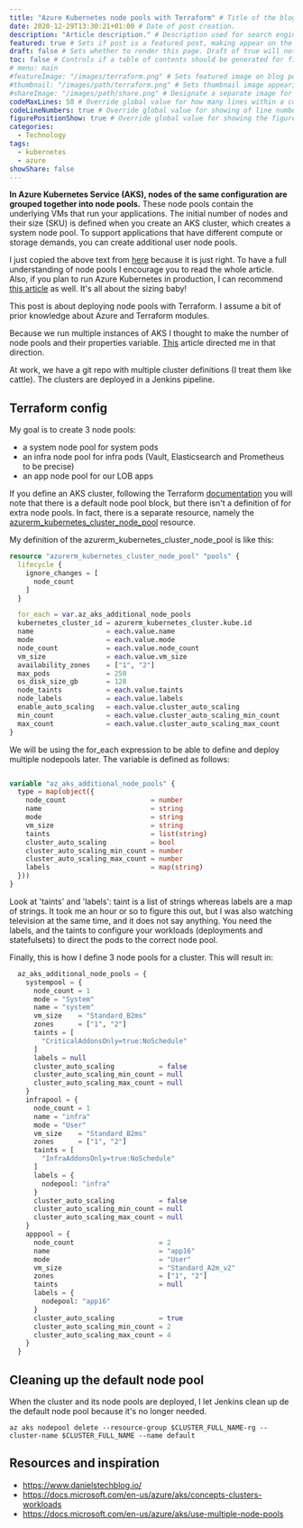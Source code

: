 ```yaml
---
title: "Azure Kubernetes node pools with Terraform" # Title of the blog post.
date: 2020-12-29T13:30:21+01:00 # Date of post creation.
description: "Article description." # Description used for search engine.
featured: true # Sets if post is a featured post, making appear on the home page side bar.
draft: false # Sets whether to render this page. Draft of true will not be rendered.
toc: false # Controls if a table of contents should be generated for first-level links automatically.
# menu: main
#featureImage: "/images/terraform.png" # Sets featured image on blog post.
#thumbnail: "/images/path/terraform.png" # Sets thumbnail image appearing inside card on homepage.
#shareImage: "/images/path/share.png" # Designate a separate image for social media sharing.
codeMaxLines: 50 # Override global value for how many lines within a code block before auto-collapsing.
codeLineNumbers: true # Override global value for showing of line numbers within code block.
figurePositionShow: true # Override global value for showing the figure label.
categories:
  - Technology 
tags:
  - kubernetes
  - azure 
showShare: false
---    
```



**In Azure Kubernetes Service (AKS), nodes of the same configuration are grouped together into node pools.** These node pools contain the underlying VMs that run your applications.
The initial number of nodes and their size (SKU) is defined when you create an AKS cluster, which creates a system node pool. To support applications that have different compute or storage demands, you can create additional user node pools.

I just copied the above text from [here](https://docs.microsoft.com/en-us/azure/aks/use-multiple-node-pools) because it is just right. To have a full understanding of node pools I encourage you to read the whole article. Also, if you plan to run Azure Kubernetes in production, I can recommend [this article](https://docs.microsoft.com/en-us/azure/aks/concepts-clusters-workloads) as well. It's all about the sizing baby!

This post is about deploying node pools with Terraform. I assume a bit of prior knowledge about Azure and Terraform modules.

Because we run multiple instances of AKS I thought to make the number of node pools and their properties variable. [This](https://www.danielstechblog.io/terraform-working-with-aks-multiple-node-pools-in-tf-azure-provider-version-1-37/) article directed me in that direction.

At work, we have a git repo with multiple cluster definitions (I treat them like cattle). The clusters are deployed in a Jenkins pipeline.

## Terraform config

My goal is to create 3 node pools:

-   a system node pool for system pods
-   an infra node pool for infra pods (Vault, Elasticsearch and Prometheus to be precise)
-   an app node pool for our LOB apps

If you define an AKS cluster, following the Terraform [documentation](https://registry.terraform.io/providers/hashicorp/azurerm/latest/docs/resources/kubernetes_cluster) you will note that there is a default node pool block, but there isn't a definition of for extra node pools. In fact, there is a separate resource, namely the [azurerm_kubernetes_cluster_node_pool](https://registry.terraform.io/providers/hashicorp/azurerm/latest/docs/resources/kubernetes_cluster_node_pool) resource.

My definition of the azurerm_kubernetes_cluster_node_pool is like this:

```terraform
resource "azurerm_kubernetes_cluster_node_pool" "pools" {
  lifecycle {
    ignore_changes = [
      node_count
    ]
  }

  for_each = var.az_aks_additional_node_pools
  kubernetes_cluster_id = azurerm_kubernetes_cluster.kube.id
  name                  = each.value.name
  mode                  = each.value.mode
  node_count            = each.value.node_count
  vm_size               = each.value.vm_size
  availability_zones    = ["1", "2"]
  max_pods              = 250
  os_disk_size_gb       = 128
  node_taints           = each.value.taints
  node_labels           = each.value.labels
  enable_auto_scaling   = each.value.cluster_auto_scaling
  min_count             = each.value.cluster_auto_scaling_min_count
  max_count             = each.value.cluster_auto_scaling_max_count
}
```
We will be using the for_each expression to be able to define and deploy multiple nodepools later.
The variable is defined as follows:

```terraform

variable "az_aks_additional_node_pools" {
  type = map(object({
    node_count                     = number
    name                           = string
    mode                           = string
    vm_size                        = string
    taints                         = list(string)
    cluster_auto_scaling           = bool
    cluster_auto_scaling_min_count = number
    cluster_auto_scaling_max_count = number
    labels                         = map(string)
  }))
}
```
Look at 'taints' and 'labels': taint is a list of strings whereas labels are a map of strings. It took me an hour or so to figure this out, but I was also watching television at the same time, and it does not say anything. You need the labels, and the taints to configure your workloads (deployments and statefulsets) to direct the pods to the correct node pool.

Finally, this is how I define 3 node pools for a cluster. This will result in:


```terraform
  az_aks_additional_node_pools = {
    systempool = {
      node_count = 1
      mode = "System"
      name = "system"
      vm_size    = "Standard_B2ms"
      zones      = ["1", "2"]
      taints = [
        "CriticalAddonsOnly=true:NoSchedule"
      ]
      labels = null
      cluster_auto_scaling           = false
      cluster_auto_scaling_min_count = null
      cluster_auto_scaling_max_count = null
    }
    infrapool = {
      node_count = 1
      name = "infra"
      mode = "User"
      vm_size    = "Standard_B2ms"
      zones      = ["1", "2"]
      taints = [
        "InfraAddonsOnly=true:NoSchedule"
      ]
      labels = {
        nodepool: "infra"
      }
      cluster_auto_scaling           = false
      cluster_auto_scaling_min_count = null
      cluster_auto_scaling_max_count = null
    }
    apppool = {
      node_count                     = 2
      name                           = "app16"
      mode                           = "User"
      vm_size                        = "Standard_A2m_v2"
      zones                          = ["1", "2"]
      taints                         = null
      labels = {
        nodepool: "app16"
      }
      cluster_auto_scaling           = true
      cluster_auto_scaling_min_count = 2
      cluster_auto_scaling_max_count = 4
    }
  }
```

## Cleaning up the default node pool

When the cluster and its node pools are deployed, I let Jenkins clean up de the default node pool because it's no longer needed.

```shell
az aks nodepool delete --resource-group $CLUSTER_FULL_NAME-rg --cluster-name $CLUSTER_FULL_NAME --name default
```

## Resources and inspiration
- https://www.danielstechblog.io/
- https://docs.microsoft.com/en-us/azure/aks/concepts-clusters-workloads
- https://docs.microsoft.com/en-us/azure/aks/use-multiple-node-pools



